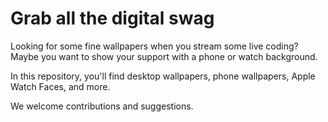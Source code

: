 # Grab all the digital swag
Looking for some fine wallpapers when you stream some live coding?  Maybe you want to show your support with a phone or watch background.

In this repository, you'll find desktop wallpapers, phone wallpapers, Apple Watch Faces, and more.  

We welcome contributions and suggestions.  


